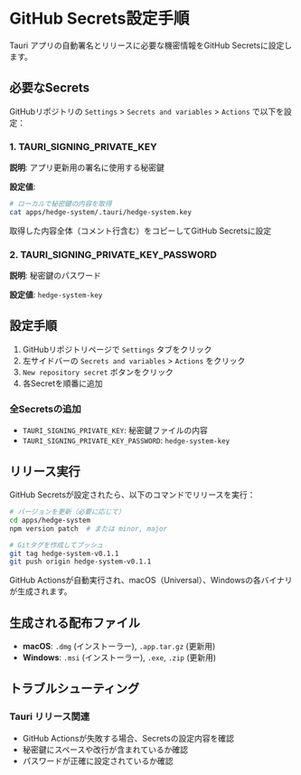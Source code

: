 # GitHub Secrets設定手順

Tauri アプリの自動署名とリリースに必要な機密情報をGitHub Secretsに設定します。

## 必要なSecrets

GitHubリポジトリの `Settings` > `Secrets and variables` > `Actions` で以下を設定：

### 1. TAURI_SIGNING_PRIVATE_KEY

**説明**: アプリ更新用の署名に使用する秘密鍵

**設定値**: 
```bash
# ローカルで秘密鍵の内容を取得
cat apps/hedge-system/.tauri/hedge-system.key
```

取得した内容全体（コメント行含む）をコピーしてGitHub Secretsに設定

### 2. TAURI_SIGNING_PRIVATE_KEY_PASSWORD

**説明**: 秘密鍵のパスワード

**設定値**: `hedge-system-key`


## 設定手順

1. GitHubリポジトリページで `Settings` タブをクリック
2. 左サイドバーの `Secrets and variables` > `Actions` をクリック  
3. `New repository secret` ボタンをクリック
4. 各Secretを順番に追加

### 全Secretsの追加

- `TAURI_SIGNING_PRIVATE_KEY`: 秘密鍵ファイルの内容
- `TAURI_SIGNING_PRIVATE_KEY_PASSWORD`: `hedge-system-key`

## リリース実行

GitHub Secretsが設定されたら、以下のコマンドでリリースを実行：

```bash
# バージョンを更新（必要に応じて）
cd apps/hedge-system
npm version patch  # または minor, major

# Gitタグを作成してプッシュ
git tag hedge-system-v0.1.1
git push origin hedge-system-v0.1.1
```

GitHub Actionsが自動実行され、macOS（Universal）、Windowsの各バイナリが生成されます。

## 生成される配布ファイル

- **macOS**: `.dmg` (インストーラー), `.app.tar.gz` (更新用)
- **Windows**: `.msi` (インストーラー), `.exe`, `.zip` (更新用)

## トラブルシューティング

### Tauri リリース関連
- GitHub Actionsが失敗する場合、Secretsの設定内容を確認
- 秘密鍵にスペースや改行が含まれているか確認
- パスワードが正確に設定されているか確認
